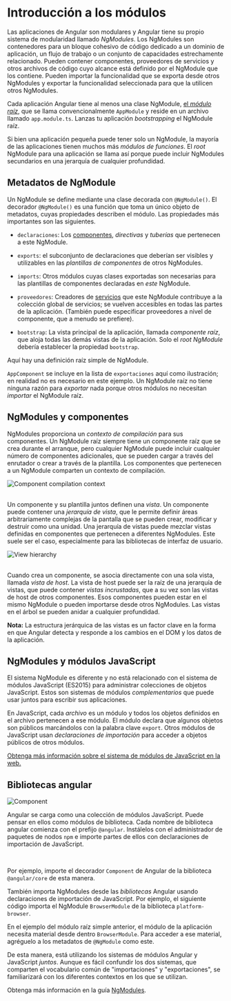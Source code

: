 # Introducción a los módulos

Las aplicaciones de Angular son modulares y Angular tiene su propio sistema de modularidad llamado *NgModules*.
Los NgModules son contenedores para un bloque cohesivo de código dedicado a un dominio de aplicación, un flujo de trabajo o un conjunto de capacidades estrechamente relacionado. Pueden contener componentes, proveedores de servicios y otros archivos de código cuyo alcance está definido por el NgModule que los contiene. Pueden importar la funcionalidad que se exporta desde otros NgModules y exportar la funcionalidad seleccionada para que la utilicen otros NgModules.

Cada aplicación Angular tiene al menos una clase NgModule, [el *módulo raíz*](guide/bootstrapping), que se llama convencionalmente `AppModule` y reside en un archivo llamado `app.module.ts`. Lanzas tu aplicación *bootstrapping* el NgModule raíz.

Si bien una aplicación pequeña puede tener solo un NgModule, la mayoría de las aplicaciones tienen muchos más *módulos de funciones*. El *root* NgModule para una aplicación se llama así porque puede incluir NgModules secundarios en una jerarquía de cualquier profundidad.

## Metadatos de NgModule

Un NgModule se define mediante una clase decorada con `@NgModule()`. El decorador `@NgModule()` es una función que toma un único objeto de metadatos, cuyas propiedades describen el módulo. Las propiedades más importantes son las siguientes.

* `declaraciones`: Los [componentes](guide/architecture-components), *directivas* y *tuberías* que pertenecen a este NgModule.

* `exports`: el subconjunto de declaraciones que deberían ser  visibles y utilizables en las *plantillas de componentes* de otros NgModules.

* `imports`: Otros módulos cuyas clases exportadas son necesarias para las plantillas de componentes declaradas en *este* NgModule.

* `proveedores`: Creadores de [servicios](guide/architecture-services) que este NgModule contribuye a la colección global de servicios; se vuelven accesibles en todas las partes de la aplicación. (También puede especificar proveedores a nivel de componente, que a menudo se prefiere).

* `bootstrap`: La vista principal de la aplicación, llamada *componente raíz*, que aloja todas las demás vistas de la aplicación. Solo el *root NgModule* debería establecer la propiedad `bootstrap`.

Aquí hay una definición raíz simple de NgModule.

<code-example path="architecture/src/app/mini-app.ts" region="module" header="src/app/app.module.ts"></code-example>

<div class="alert is-helpful">

`AppComponent` se incluye en la lista de `exportaciones` aquí como ilustración; en realidad no es necesario en este ejemplo. Un NgModule raíz no tiene ninguna razón para *exportar* nada porque otros módulos no necesitan *importar* el NgModule raíz.

</div>

## NgModules y componentes

NgModules proporciona un *contexto de compilación* para sus componentes. Un NgModule raíz siempre tiene un componente raíz que se crea durante el arranque, pero cualquier NgModule puede incluir cualquier número de componentes adicionales, que se pueden cargar a través del enrutador o crear a través de la plantilla. Los componentes que pertenecen a un NgModule comparten un contexto de compilación.

<div class="lightbox">
  <img src="generated/images/guide/architecture/compilation-context.png" alt="Component compilation context" class="left">
</div>

<br class="clear">

Un componente y su plantilla juntos definen una *vista*. Un componente puede contener una *jerarquía de vista*, que le permite definir áreas arbitrariamente complejas de la pantalla que se pueden crear, modificar y destruir como una unidad. Una jerarquía de vistas puede mezclar vistas definidas en componentes que pertenecen a diferentes NgModules. Este suele ser el caso, especialmente para las bibliotecas de interfaz de usuario.

<div class="lightbox">
  <img src="generated/images/guide/architecture/view-hierarchy.png" alt="View hierarchy" class="left">
</div>

<br class="clear">

Cuando crea un componente, se asocia directamente con una sola vista, llamada *vista de host*. La vista de host puede ser la raíz de una jerarquía de vistas, que puede contener *vistas incrustadas*, que a su vez son las vistas de host de otros componentes. Esos componentes pueden estar en el mismo NgModule o pueden importarse desde otros NgModules. Las vistas en el árbol se pueden anidar a cualquier profundidad.

<div class="alert is-helpful">

**Nota:** La estructura jerárquica de las vistas es un factor clave en la forma en que Angular detecta y responde a los cambios en el DOM y los datos de la aplicación.

</div>

## NgModules y módulos JavaScript

El sistema NgModule es diferente y no está relacionado con el sistema de módulos JavaScript (ES2015) para administrar colecciones de objetos JavaScript. Estos son sistemas de módulos *complementarios* que puede usar juntos para escribir sus aplicaciones.

En JavaScript, cada *archivo* es un módulo y todos los objetos definidos en el archivo pertenecen a ese módulo.
El módulo declara que algunos objetos son públicos marcándolos con la palabra clave `export`.
Otros módulos de JavaScript usan *declaraciones de importación* para acceder a objetos públicos de otros módulos.

<code-example path="architecture/src/app/app.module.ts" region="imports"></code-example>

<code-example path="architecture/src/app/app.module.ts" region="export"></code-example>

<div class="alert is-helpful">
  <a href="http://exploringjs.com/es6/ch_modules.html">Obtenga más información sobre el sistema de módulos de JavaScript en la web.</a>
</div>

## Bibliotecas angular

<img src="generated/images/guide/architecture/library-module.png" alt="Component" class="left">

Angular se carga como una colección de módulos JavaScript. Puede pensar en ellos como módulos de biblioteca. Cada nombre de biblioteca angular comienza con el prefijo `@angular`. Instálelos con el administrador de paquetes de nodos `npm` e importe partes de ellos con declaraciones de importación de JavaScript.

<br class="clear">

Por ejemplo, importe el decorador `Component` de Angular de la biblioteca `@angular/core` de esta manera.

<code-example path="architecture/src/app/app.component.ts" region="import"></code-example>

También importa NgModules desde las *bibliotecas* Angular usando declaraciones de importación de JavaScript.
Por ejemplo, el siguiente código importa el NgModule `BrowserModule` de la biblioteca `platform-browser`.

<code-example path="architecture/src/app/mini-app.ts" region="import-browser-module"></code-example>

En el ejemplo del módulo raíz simple anterior, el módulo de la aplicación necesita material desde dentro
`BrowserModule`. Para acceder a ese material, agréguelo a los metadatos de `@NgModule` como este.

<code-example path="architecture/src/app/mini-app.ts" region="ngmodule-imports"></code-example>

De esta manera, está utilizando los sistemas de módulos Angular y JavaScript _juntos_. Aunque es fácil confundir los dos sistemas, que comparten el vocabulario común de "importaciones" y "exportaciones", se familiarizará con los diferentes contextos en los que se utilizan.

<div class="alert is-helpful">

Obtenga más información en la guía [NgModules](guide/ngmodules).

</div>
